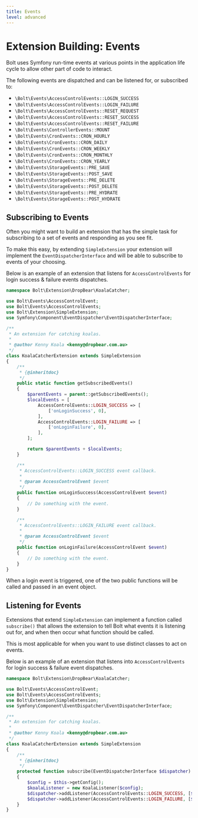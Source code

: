 ```yaml
---
title: Events
level: advanced
---
```

Extension Building: Events
==========================

Bolt uses Symfony run-time events at various points in the application life
cycle to allow other part of code to interact.

The following events are dispatched and can be listened for, or subscribed to:

  * `\Bolt\Events\AccessControlEvents::LOGIN_SUCCESS`
  * `\Bolt\Events\AccessControlEvents::LOGIN_FAILURE`
  * `\Bolt\Events\AccessControlEvents::RESET_REQUEST`
  * `\Bolt\Events\AccessControlEvents::RESET_SUCCESS`
  * `\Bolt\Events\AccessControlEvents::RESET_FAILURE`
  * `\Bolt\Events\ControllerEvents::MOUNT`
  * `\Bolt\Events\CronEvents::CRON_HOURLY`
  * `\Bolt\Events\CronEvents::CRON_DAILY`
  * `\Bolt\Events\CronEvents::CRON_WEEKLY`
  * `\Bolt\Events\CronEvents::CRON_MONTHLY`
  * `\Bolt\Events\CronEvents::CRON_YEARLY`
  * `\Bolt\Events\StorageEvents::PRE_SAVE`
  * `\Bolt\Events\StorageEvents::POST_SAVE`
  * `\Bolt\Events\StorageEvents::PRE_DELETE`		
  * `\Bolt\Events\StorageEvents::POST_DELETE`
  * `\Bolt\Events\StorageEvents::PRE_HYDRATE`
  * `\Bolt\Events\StorageEvents::POST_HYDRATE`


Subscribing to Events
------------------------

Often you might want to build an extension that has the simple task for
subscribing to a set of events and responding as you see fit.

To make this easy, by extending `SimpleExtension` your extension will implement
the `EventDispatcherInterface` and will be able to subscribe to events of your
choosing.

Below is an example of an extension that listens for `AccessControlEvents` for
login success & failure events dispatches.

```php
namespace Bolt\Extension\DropBear\KoalaCatcher;

use Bolt\Events\AccessControlEvent;
use Bolt\Events\AccessControlEvents;
use Bolt\Extension\SimpleExtension;
use Symfony\Component\EventDispatcher\EventDispatcherInterface;

/**
 * An extension for catching koalas.
 *
 * @author Kenny Koala <kenny@dropbear.com.au>
 */
class KoalaCatcherExtension extends SimpleExtension
{
    /**
     * {@inheritdoc}
     */
    public static function getSubscribedEvents()
    {
        $parentEvents = parent::getSubscribedEvents();
        $localEvents = [
            AccessControlEvents::LOGIN_SUCCESS => [
                ['onLoginSuccess', 0],
            ],
            AccessControlEvents::LOGIN_FAILURE => [
                ['onLoginFailure', 0],
            ],
        ];

        return $parentEvents + $localEvents;
    }

    /**
     * AccessControlEvents::LOGIN_SUCCESS event callback.
     *
     * @param AccessControlEvent $event
     */
    public function onLoginSuccess(AccessControlEvent $event)
    {
        // Do something with the event.
    }

    /**
     * AccessControlEvents::LOGIN_FAILURE event callback.
     *
     * @param AccessControlEvent $event
     */
    public function onLoginFailure(AccessControlEvent $event)
    {
        // Do something with the event.
    }
}
```
When a login event is triggered, one of the two public functions will be called
and passed in an event object.


Listening for Events
------------------------

Extensions that extend `SimpleExtension` can implement a function called
`subscribe()` that allows the extension to tell Bolt what events it is
listening out for, and when then occur what function should be called.

This is most applicable for when you want to use distinct classes to act on events.

Below is an example of an extension that listens into `AccessControlEvents` for
login success & failure event dispatches.

```php
namespace Bolt\Extension\DropBear\KoalaCatcher;

use Bolt\Events\AccessControlEvent;
use Bolt\Events\AccessControlEvents;
use Bolt\Extension\SimpleExtension;
use Symfony\Component\EventDispatcher\EventDispatcherInterface;

/**
 * An extension for catching koalas.
 *
 * @author Kenny Koala <kenny@dropbear.com.au>
 */
class KoalaCatcherExtension extends SimpleExtension
{
    /**
     * {@inheritdoc}
     */
    protected function subscribe(EventDispatcherInterface $dispatcher)
    {
        $config = $this->getConfig();
        $koalaListener = new KoalaListener($config);
        $dispatcher->addListener(AccessControlEvents::LOGIN_SUCCESS, [$koalaListener, 'onLoginSuccess']);
        $dispatcher->addListener(AccessControlEvents::LOGIN_FAILURE, [$koalaListener, 'onLoginFailure']);
    }
}
```
